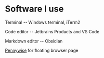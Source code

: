 # Software I use

Terminal -- Windows terminal, iTerm2

Code editor -- Jetbrains Products and VS Code

Markdown editor -- Obsidian


[Pennywise](https://github.com/kamranahmedse/pennywise) for floating browser page

<!--
Powershell Snippets

Организация удобной работы за компьютером

- Lightshot for screenshots
- f.lux for color correction

TODO

- AutoHotKey?

# Снятие криншотов, Lightshot

# Автокоррекция синего цвета на экране, f.lux

# Alfred-like приложение для Windows, Keypirinha

# Программа для скриптования системы, AutoHotKey

[[Git|]]

[[Расширения браузера]]

Идея: клавиша для вызова httpie, например

---

https://github.com/charlax/professional-programming#dev-environment--tools

# Как я работаю с операционной системой

Стандартные фичи системы довольно скудные и если уж тратить значительную часть жизни на работу за компьютером, то надо ее максимально упростить. Кроме того кайдзен.

## Терминал

|''Win+Enter'' |Открыть терминал|

Терминал --- cmder

## Скриптование

AutoHotKey

''Клавиатура'' --- Custom Layouts

''Буфер обмена'' --- Punto Switcher, Pasteapp (MacOS)

''Менеджер окон'' --- Aquasnap?

''Рабочие столы'' --- ???

''Спотлайт'' --- Keypirinha, Alfred

Autoupdate Script

## Структура дерева проектов

- <RootDir\>:/
  - AutoHotKey Scripts
  - Keyboard Layouts
  - Vault
  - Code
    ** local.dev
    **\_
    _** build-your-own-x
    **_ github.com
    _** work.hub.com
    ** Design
    ** Music
    **\* Ideas
    \*\*** MIDI \***_ Notion
    \_** Projects \***\* Castlevania
    \*\*\*\* Heroes

# Как я использую командную строку

Мое основное правило для командной строки -- вводить меньше символов для часто используемых операций, например:

```bash
ni          ->  npm i
gst         ->  git status
s           ->  start .  # Windows
o           ->  open .   # MacOS
```

---

https://www.voorhoede.nl/en/blog/13-command-line-tools-to-up-your-front-end-game/

# Кастомизация клавиатуры

- Сделать CapsLock функциональной клавишей

  - Caps + D — точка
  - Caps + С — запятая и т. д.

- #todo write about plop

# Keyboard shortcuts

What to use in code editors, IDEs, Obsidian, etc...

| Shortcut     | Action       |
| ------------ | ------------ |
| Ctrl + Space | Find file... |

- #todo Make better shortcuts


-->